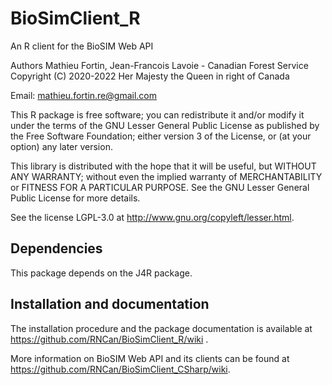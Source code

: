 # BioSimClient_R
An R client for the BioSIM Web API

Authors Mathieu Fortin, Jean-Francois Lavoie - Canadian Forest Service
Copyright (C) 2020-2022 Her Majesty the Queen in right of Canada

Email: mathieu.fortin.re@gmail.com

This R package is free software; you can redistribute it and/or
modify it under the terms of the GNU Lesser General Public
License as published by the Free Software Foundation; either
version 3 of the License, or (at your option) any later version.

This library is distributed with the hope that it will be useful,
but WITHOUT ANY WARRANTY; without even the implied
warranty of MERCHANTABILITY or FITNESS FOR A
PARTICULAR PURPOSE. See the GNU Lesser General Public
License for more details.

See the license LGPL-3.0 at http://www.gnu.org/copyleft/lesser.html.

## Dependencies ## 

This package depends on the J4R package.

## Installation and documentation ##

The installation procedure and the package documentation is available at
https://github.com/RNCan/BioSimClient_R/wiki . 

More information on BioSIM Web API and its clients can be found at https://github.com/RNCan/BioSimClient_CSharp/wiki.
